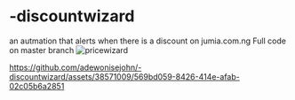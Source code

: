 # -discountwizard
an autmation that alerts when there is a discount on jumia.com.ng
Full code on master branch
![pricewizard](https://github.com/adewonisejohn/-discountwizard/assets/38571009/d61a356b-d836-4209-986e-c0801b10d39a)


https://github.com/adewonisejohn/-discountwizard/assets/38571009/569bd059-8426-414e-afab-02c05b6a2851

